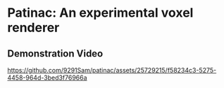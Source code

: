 # Patinac: An experimental voxel renderer

## Demonstration Video

https://github.com/9291Sam/patinac/assets/25729215/f58234c3-5275-4458-964d-3bed3f76966a

